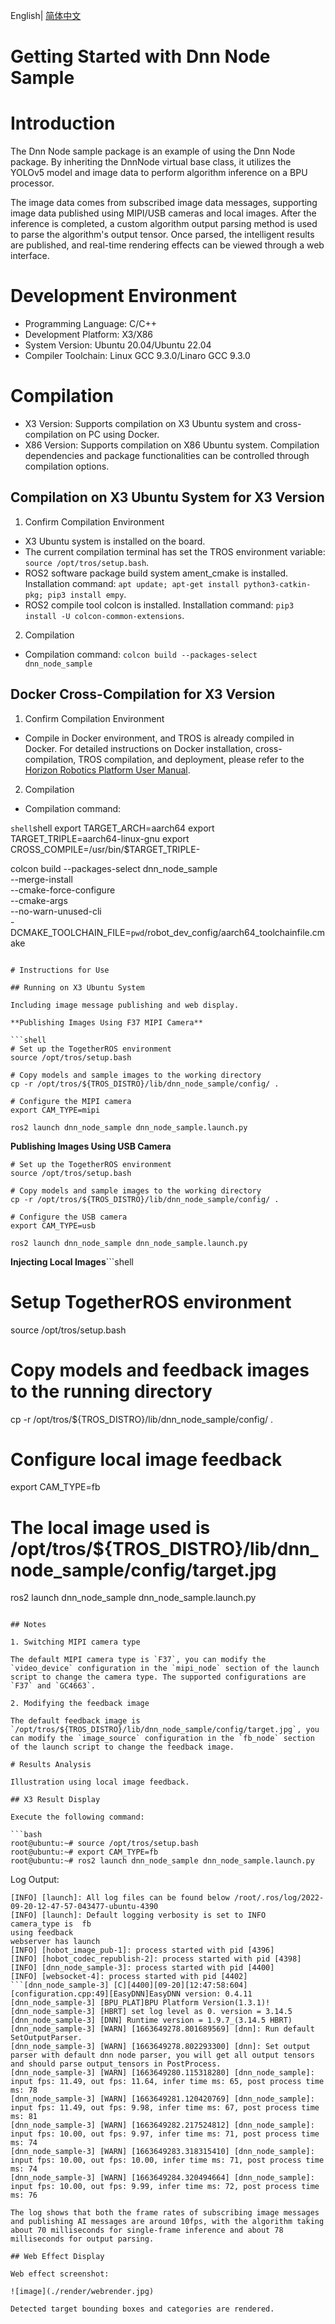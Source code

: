 English| [简体中文](./README_cn.md)

Getting Started with Dnn Node Sample
=======


# Introduction

The Dnn Node sample package is an example of using the Dnn Node package. By inheriting the DnnNode virtual base class, it utilizes the YOLOv5 model and image data to perform algorithm inference on a BPU processor.

The image data comes from subscribed image data messages, supporting image data published using MIPI/USB cameras and local images. After the inference is completed, a custom algorithm output parsing method is used to parse the algorithm's output tensor. Once parsed, the intelligent results are published, and real-time rendering effects can be viewed through a web interface.

# Development Environment

- Programming Language: C/C++
- Development Platform: X3/X86
- System Version: Ubuntu 20.04/Ubuntu 22.04
- Compiler Toolchain: Linux GCC 9.3.0/Linaro GCC 9.3.0

# Compilation

- X3 Version: Supports compilation on X3 Ubuntu system and cross-compilation on PC using Docker.
- X86 Version: Supports compilation on X86 Ubuntu system.
Compilation dependencies and package functionalities can be controlled through compilation options.

## Compilation on X3 Ubuntu System for X3 Version

1. Confirm Compilation Environment

- X3 Ubuntu system is installed on the board.
- The current compilation terminal has set the TROS environment variable: `source /opt/tros/setup.bash`.
- ROS2 software package build system ament_cmake is installed. Installation command: `apt update; apt-get install python3-catkin-pkg; pip3 install empy`.
- ROS2 compile tool colcon is installed. Installation command: `pip3 install -U colcon-common-extensions`.

2. Compilation

- Compilation command: `colcon build --packages-select dnn_node_sample`

## Docker Cross-Compilation for X3 Version

1. Confirm Compilation Environment

- Compile in Docker environment, and TROS is already compiled in Docker. For detailed instructions on Docker installation, cross-compilation, TROS compilation, and deployment, please refer to the [Horizon Robotics Platform User Manual](https://developer.horizon.ai/api/v1/fileData/TogetherROS/quick_start/cross_compile.html#togetherros).

2. Compilation

- Compilation command:

```shell```shell
export TARGET_ARCH=aarch64
export TARGET_TRIPLE=aarch64-linux-gnu
export CROSS_COMPILE=/usr/bin/$TARGET_TRIPLE-

colcon build --packages-select dnn_node_sample \
   --merge-install \
   --cmake-force-configure \
   --cmake-args \
   --no-warn-unused-cli \
   -DCMAKE_TOOLCHAIN_FILE=`pwd`/robot_dev_config/aarch64_toolchainfile.cmake
```  

# Instructions for Use

## Running on X3 Ubuntu System

Including image message publishing and web display.

**Publishing Images Using F37 MIPI Camera**

```shell
# Set up the TogetherROS environment
source /opt/tros/setup.bash

# Copy models and sample images to the working directory
cp -r /opt/tros/${TROS_DISTRO}/lib/dnn_node_sample/config/ .

# Configure the MIPI camera
export CAM_TYPE=mipi

ros2 launch dnn_node_sample dnn_node_sample.launch.py 
```

**Publishing Images Using USB Camera**

```shell
# Set up the TogetherROS environment
source /opt/tros/setup.bash

# Copy models and sample images to the working directory
cp -r /opt/tros/${TROS_DISTRO}/lib/dnn_node_sample/config/ .

# Configure the USB camera
export CAM_TYPE=usb

ros2 launch dnn_node_sample dnn_node_sample.launch.py 
```

**Injecting Local Images**```shell
# Setup TogetherROS environment
source /opt/tros/setup.bash

# Copy models and feedback images to the running directory
cp -r /opt/tros/${TROS_DISTRO}/lib/dnn_node_sample/config/ .

# Configure local image feedback
export CAM_TYPE=fb

# The local image used is /opt/tros/${TROS_DISTRO}/lib/dnn_node_sample/config/target.jpg
ros2 launch dnn_node_sample dnn_node_sample.launch.py
```

## Notes

1. Switching MIPI camera type

The default MIPI camera type is `F37`, you can modify the `video_device` configuration in the `mipi_node` section of the launch script to change the camera type. The supported configurations are `F37` and `GC4663`.

2. Modifying the feedback image

The default feedback image is `/opt/tros/${TROS_DISTRO}/lib/dnn_node_sample/config/target.jpg`, you can modify the `image_source` configuration in the `fb_node` section of the launch script to change the feedback image.

# Results Analysis

Illustration using local image feedback.

## X3 Result Display

Execute the following command:

```bash
root@ubuntu:~# source /opt/tros/setup.bash
root@ubuntu:~# export CAM_TYPE=fb
root@ubuntu:~# ros2 launch dnn_node_sample dnn_node_sample.launch.py
```

Log Output:

```text
[INFO] [launch]: All log files can be found below /root/.ros/log/2022-09-20-12-47-57-043477-ubuntu-4390
[INFO] [launch]: Default logging verbosity is set to INFO
camera_type is  fb
using feedback
webserver has launch
[INFO] [hobot_image_pub-1]: process started with pid [4396]
[INFO] [hobot_codec_republish-2]: process started with pid [4398]
[INFO] [dnn_node_sample-3]: process started with pid [4400]
[INFO] [websocket-4]: process started with pid [4402]
```[dnn_node_sample-3] [C][4400][09-20][12:47:58:604][configuration.cpp:49][EasyDNN]EasyDNN version: 0.4.11
[dnn_node_sample-3] [BPU_PLAT]BPU Platform Version(1.3.1)!
[dnn_node_sample-3] [HBRT] set log level as 0. version = 3.14.5
[dnn_node_sample-3] [DNN] Runtime version = 1.9.7_(3.14.5 HBRT)
[dnn_node_sample-3] [WARN] [1663649278.801689569] [dnn]: Run default SetOutputParser.
[dnn_node_sample-3] [WARN] [1663649278.802293300] [dnn]: Set output parser with default dnn node parser, you will get all output tensors and should parse output_tensors in PostProcess.
[dnn_node_sample-3] [WARN] [1663649280.115318280] [dnn_node_sample]: input fps: 11.49, out fps: 11.64, infer time ms: 65, post process time ms: 78
[dnn_node_sample-3] [WARN] [1663649281.120420769] [dnn_node_sample]: input fps: 11.49, out fps: 9.98, infer time ms: 67, post process time ms: 81
[dnn_node_sample-3] [WARN] [1663649282.217524812] [dnn_node_sample]: input fps: 10.00, out fps: 9.97, infer time ms: 71, post process time ms: 74
[dnn_node_sample-3] [WARN] [1663649283.318315410] [dnn_node_sample]: input fps: 10.00, out fps: 10.00, infer time ms: 71, post process time ms: 74
[dnn_node_sample-3] [WARN] [1663649284.320494664] [dnn_node_sample]: input fps: 10.00, out fps: 9.99, infer time ms: 72, post process time ms: 76

The log shows that both the frame rates of subscribing image messages and publishing AI messages are around 10fps, with the algorithm taking about 70 milliseconds for single-frame inference and about 78 milliseconds for output parsing.

## Web Effect Display

Web effect screenshot:

![image](./render/webrender.jpg)

Detected target bounding boxes and categories are rendered.